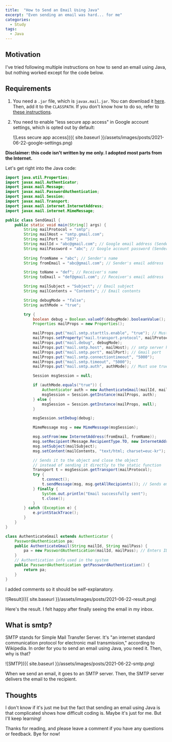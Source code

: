 ```yaml
---
title:  "How to Send an Email Using Java"
excerpt: "Even sending an email was hard... for me"
categories:
  - Study
tags:
  - Java
---
```


## Motivation

I've tried following multiple instructions on how to send an email using Java, but nothing worked except for the code below.

## Requirements

1. You need a <code>.jar</code> file, which is <code>javax.mail.jar</code>. You can download it [here](https://javaee.github.io/javamail/). Then, add it to the <code>CLASSPATH</code>. If you don't know how to do so, refer to [these instructions](https://www.geeksforgeeks.org/how-to-add-jar-file-to-classpath-in-java/).

2. You need to enable "less secure app access" in Google account settings, which is opted out by default:

   ![Less secure app access]({{ site.baseurl }}/assets/images/posts/2021-06-22-google-settings.png)

**Disclaimer: this code isn't written by me only. I adopted most parts from the Internet.**

Let's get right into the Java code:

```java
import java.util.Properties;
import javax.mail.Authenticator;
import javax.mail.Message;
import javax.mail.PasswordAuthentication;
import javax.mail.Session;
import javax.mail.Transport;
import javax.mail.internet.InternetAddress;
import javax.mail.internet.MimeMessage;

public class SendGmail {
	public static void main(String[] args) {
		String mailProtocol = "smtp";
		String mailHost = "smtp.gmail.com";
		String mailPort = "587";
		String mailId = "abc@gmail.com"; // Google email address (Sender)
		String mailPassword = "abc"; // Google account password (Sender)
		
		String fromName = "abc"; // Sender's name
		String fromEmail = "abc@gmail.com"; // Sender's email address

		String toName = "def"; // Receiver's name
		String toEmail = "def@gmail.com"; // Receiver's email address

		String mailSubject = "Subject"; // Email subject
		String mailContents = "Contents"; // Email contents

		String debugMode = "false";
		String authMode = "true";

		try {
			boolean debug = Boolean.valueOf(debugMode).booleanValue();
			Properties mailProps = new Properties();

			mailProps.put("mail.smtp.starttls.enable", "true"); // Must use true for gmail
			mailProps.setProperty("mail.transport.protocol", mailProtocol); 
			mailProps.put("mail.debug", debugMode);
			mailProps.put("mail.smtp.host", mailHost); // smtp server host
			mailProps.put("mail.smtp.port", mailPort); // Gmail port
			mailProps.put("mail.smtp.connectiontimeout", "5000");
			mailProps.put("mail.smtp.timeout", "5000");
			mailProps.put("mail.smtp.auth", authMode); // Must use true for gmail

			Session msgSession = null;

			if (authMode.equals("true")) {
		        Authenticator auth = new AuthenticateGmail(mailId, mailPassword);
				msgSession = Session.getInstance(mailProps, auth);
			} else {
				msgSession = Session.getInstance(mailProps, null); 
			}

			msgSession.setDebug(debug);

			MimeMessage msg = new MimeMessage(msgSession);

			msg.setFrom(new InternetAddress(fromEmail, fromName));
			msg.setRecipient(Message.RecipientType.TO, new InternetAddress(toEmail, toName));
			msg.setSubject(mailSubject);
			msg.setContent(mailContents, "text/html; charset=euc-kr");

			// Sends it to the object and close the object
			// instead of sending it directly to the static function
			Transport t = msgSession.getTransport(mailProtocol);
			try {
				t.connect();
				t.sendMessage(msg, msg.getAllRecipients()); // Sends email
			} finally {
				System.out.println("Email successfully sent");
				t.close();
			}
		} catch (Exception e) {
			e.printStackTrace();
		}
	}
}

class AuthenticateGmail extends Authenticator {
    PasswordAuthentication pa;
    public AuthenticateGmail(String mailId, String mailPass) {
        pa = new PasswordAuthentication(mailId, mailPass); // Enters ID and password
    }
    // Authentication info used in the system
    public PasswordAuthentication getPasswordAuthentication() {
        return pa;
    }
}
```

I added comments so it should be self-explanatory.

![Result]({{ site.baseurl }}/assets/images/posts/2021-06-22-result.png)

Here's the result. I felt happy after finally seeing the email in my inbox.

## What is smtp?

SMTP stands for Simple Mail Transfer Server. It's "an internet standard communication protocol for electronic mail transmission," according to Wikipedia. In order for you to send an email using Java, you need it. Then, why is that?

![SMTP]({{ site.baseurl }}/assets/images/posts/2021-06-22-smtp.png)

When we send an email, it goes to an SMTP server. Then, the SMTP server delivers the email to the recipient.

## Thoughts

I don't know if it's just me but the fact that sending an email using Java is that complicated shows how difficult coding is. Maybe it's just for me. But I'll keep learning!

Thanks for reading, and please leave a comment if you have any questions or feedback. Bye for now!